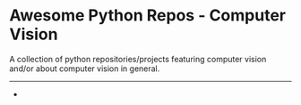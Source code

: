 # Awesome Python Repos - Computer Vision

A collection of python repositories/projects featuring computer vision and/or about computer vision in general.

---

- []()